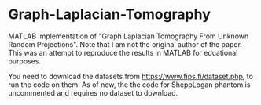 # Graph-Laplacian-Tomography
MATLAB implementation of "Graph Laplacian Tomography From Unknown Random Projections". Note that I am not the original author of the paper. 
This was an attempt to reproduce the results in MATLAB for eduational purposes.

You need to download the datasets from https://www.fips.fi/dataset.php, to run the code on them. 
As of now, the the code for SheppLogan phantom is uncommented and requires no dataset to download.
